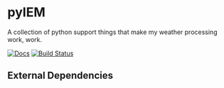 pyIEM
=====

A collection of python support things that make my weather processing work, work.

[![Docs](https://readthedocs.org/projects/pyiem/badge/?version=latest)](https://readthedocs.org/projects/pyiem/)
[![Build Status](https://travis-ci.org/akrherz/pyIEM.svg)](https://travis-ci.org/akrherz/pyIEM)

External Dependencies
---------------------


